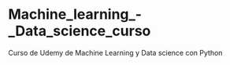 # Machine_learning_-_Data_science_curso
Curso de Udemy de Machine Learning y Data science con Python
